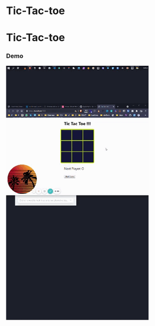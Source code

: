 # Tic-Tac-toe
# Tic-Tac-toe

### Demo

![Demo](https://github.com/BjzArchi/Tic-Tac-toe/blob/master/Tic.gif)
